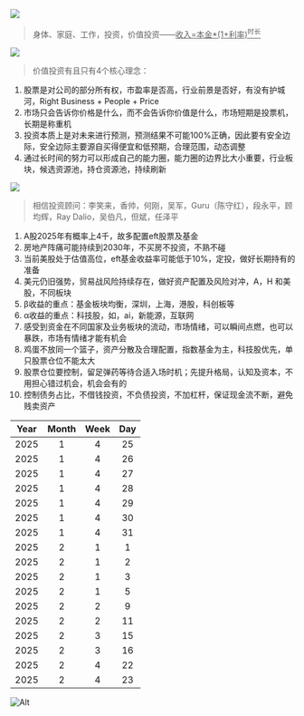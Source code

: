 
![](https://github.com/user-attachments/assets/ae8da299-1830-4a9a-b184-e8a5f8d082e0)
> 身体、家庭、工作，投资，价值投资——<ins>收入=本金*(1+利率)<sup>时长</sup></ins>


![](https://github.com/user-attachments/assets/3ef195ea-bd37-4bc0-a35c-5cbacebb6f4b)
> 价值投资有且只有4个核心理念：

1. 股票是对公司的部分所有权，市盈率是否高，行业前景是否好，有没有护城河，Ri­g­ht Bu­s­i­n­e­ss + Pe­o­p­le + Pr­i­ce
2. 市场只会告诉你价格是什么，而不会告诉你价值是什么，市场短期是投票机，长期是称重机
3. 投资本质上是对未来进行预测，预测结果不可能100%正确，因此要有安全边际，安全边际主要源自买得便宜和低预期，合理范围，动态调整
4. 通过长时间的努力可以形成自己的能力圈，能力圈的边界比大小重要，行业板块，候选资源池，持仓资源池，持续刷新


![](https://github.com/user-attachments/assets/4e0c2f6e-a8e1-4085-beed-ffa3b6f6f37a)
> 相信投资顾问：李笑来，香帅，何刚，吴军，Guru（陈守红），段永平，顾均辉，Ray Dalio，吴伯凡，但斌，任泽平


1. A股2025年有概率上4千，故多配置eft股票及基金
2. 房地产阵痛可能持续到2030年，不买房不投资，不熟不碰
3. 当前美股处于估值高位，eft基金收益率可能低于10%，定投，做好长期持有的准备
4. 美元仍旧强势，贸易战风险持续存在，做好资产配置及风险对冲，A，H 和美股，不同板块
5. β收益的重点：基金板块均衡，深圳，上海，港股，科创板等
6. α收益的重点：科技股，如，ai，新能源，互联网
7. 感受到资金在不同国家及业务板块的流动，市场情绪，可以瞬间点燃，也可以暴跌，市场有情绪才能有机会
8. 鸡蛋不放同一个篮子，资产分散及合理配置，指数基金为主，科技股优先，单只股票仓位不能太大
9. 股票仓位要控制，留足弹药等待合适入场时机；先提升格局，认知及资本，不用担心错过机会，机会会有的
10. 控制债务占比，不借钱投资，不负债投资，不加杠杆，保证现金流不断，避免贱卖资产


| Year | Month | Week | Day |
| ----- | :------: | :------: | :------: |
| 2025 | 1 | 4 | 25 | 
| 2025 | 1 | 4 | 26 | 
| 2025 | 1 | 4 | 27 | 
| 2025 | 1 | 4 | 28 | 
| 2025 | 1 | 4 | 29 | 
| 2025 | 1 | 4 | 30 | 
| 2025 | 1 | 4 | 31 | 
| 2025 | 2 | 1 | 1  | 
| 2025 | 2 | 1 | 2  | 
| 2025 | 2 | 1 | 3  | 
| 2025 | 2 | 1 | 5  | 
| 2025 | 2 | 2 | 9  | 
| 2025 | 2 | 2 | 11 | 
| 2025 | 2 | 3 | 15 | 
| 2025 | 2 | 3 | 16 | 
| 2025 | 2 | 4 | 22 | 
| 2025 | 2 | 4 | 23 | 

![Alt](https://repobeats.axiom.co/api/embed/40880927eaccfed2016f6281480f99f913459f14.svg "Repobeats analytics image")

